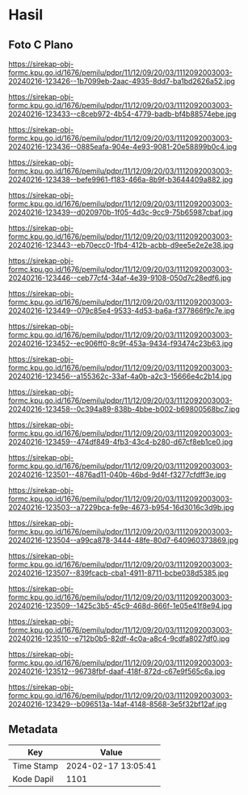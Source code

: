 # Hasil

## Foto C Plano

https://sirekap-obj-formc.kpu.go.id/1676/pemilu/pdpr/11/12/09/20/03/1112092003003-20240216-123426--1b7099eb-2aac-4935-8dd7-ba1bd2626a52.jpg

https://sirekap-obj-formc.kpu.go.id/1676/pemilu/pdpr/11/12/09/20/03/1112092003003-20240216-123433--c8ceb972-4b54-4779-badb-bf4b88574ebe.jpg

https://sirekap-obj-formc.kpu.go.id/1676/pemilu/pdpr/11/12/09/20/03/1112092003003-20240216-123436--0885eafa-904e-4e93-9081-20e58899b0c4.jpg

https://sirekap-obj-formc.kpu.go.id/1676/pemilu/pdpr/11/12/09/20/03/1112092003003-20240216-123438--befe9961-f183-466a-8b9f-b3644409a882.jpg

https://sirekap-obj-formc.kpu.go.id/1676/pemilu/pdpr/11/12/09/20/03/1112092003003-20240216-123439--d020970b-1f05-4d3c-9cc9-75b65987cbaf.jpg

https://sirekap-obj-formc.kpu.go.id/1676/pemilu/pdpr/11/12/09/20/03/1112092003003-20240216-123443--eb70ecc0-1fb4-412b-acbb-d9ee5e2e2e38.jpg

https://sirekap-obj-formc.kpu.go.id/1676/pemilu/pdpr/11/12/09/20/03/1112092003003-20240216-123446--ceb77cf4-34af-4e39-9108-050d7c28edf6.jpg

https://sirekap-obj-formc.kpu.go.id/1676/pemilu/pdpr/11/12/09/20/03/1112092003003-20240216-123449--079c85e4-9533-4d53-ba6a-f377866f9c7e.jpg

https://sirekap-obj-formc.kpu.go.id/1676/pemilu/pdpr/11/12/09/20/03/1112092003003-20240216-123452--ec906ff0-8c9f-453a-9434-f93474c23b63.jpg

https://sirekap-obj-formc.kpu.go.id/1676/pemilu/pdpr/11/12/09/20/03/1112092003003-20240216-123456--a155362c-33af-4a0b-a2c3-15666e4c2b14.jpg

https://sirekap-obj-formc.kpu.go.id/1676/pemilu/pdpr/11/12/09/20/03/1112092003003-20240216-123458--0c394a89-838b-4bbe-b002-b69800568bc7.jpg

https://sirekap-obj-formc.kpu.go.id/1676/pemilu/pdpr/11/12/09/20/03/1112092003003-20240216-123459--474df849-4fb3-43c4-b280-d67cf8eb1ce0.jpg

https://sirekap-obj-formc.kpu.go.id/1676/pemilu/pdpr/11/12/09/20/03/1112092003003-20240216-123501--4876ad11-040b-46bd-9d4f-f3277cfdff3e.jpg

https://sirekap-obj-formc.kpu.go.id/1676/pemilu/pdpr/11/12/09/20/03/1112092003003-20240216-123503--a7229bca-fe9e-4673-b954-16d3016c3d9b.jpg

https://sirekap-obj-formc.kpu.go.id/1676/pemilu/pdpr/11/12/09/20/03/1112092003003-20240216-123504--a99ca878-3444-48fe-80d7-640960373869.jpg

https://sirekap-obj-formc.kpu.go.id/1676/pemilu/pdpr/11/12/09/20/03/1112092003003-20240216-123507--839fcacb-cba1-4911-8711-bcbe038d5385.jpg

https://sirekap-obj-formc.kpu.go.id/1676/pemilu/pdpr/11/12/09/20/03/1112092003003-20240216-123509--1425c3b5-45c9-468d-866f-1e05e41f8e94.jpg

https://sirekap-obj-formc.kpu.go.id/1676/pemilu/pdpr/11/12/09/20/03/1112092003003-20240216-123510--e712b0b5-82df-4c0a-a8c4-9cdfa8027df0.jpg

https://sirekap-obj-formc.kpu.go.id/1676/pemilu/pdpr/11/12/09/20/03/1112092003003-20240216-123512--96738fbf-daaf-418f-872d-c67e9f565c6a.jpg

https://sirekap-obj-formc.kpu.go.id/1676/pemilu/pdpr/11/12/09/20/03/1112092003003-20240216-123429--b096513a-14af-4148-8568-3e5f32bf12af.jpg


## Metadata

| Key        | Value               |
| ---------- | ------------------- |
| Time Stamp | 2024-02-17 13:05:41 |
| Kode Dapil | 1101                |




